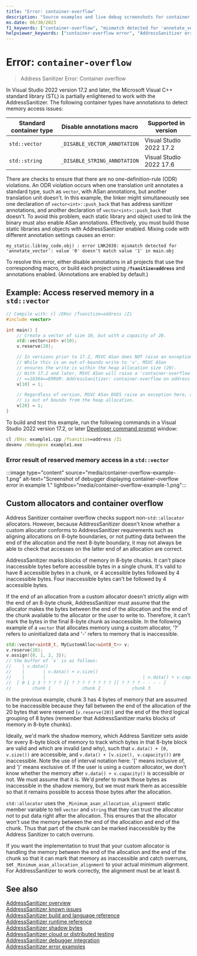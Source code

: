 ```yaml
---
title: "Error: container-overflow"
description: "Source examples and live debug screenshots for container overflow errors."
ms.date: 06/30/2023
f1_keywords: ["container-overflow", "mismatch detected for 'annotate_vector'", "_DISABLE_VECTOR_ANNOTATION"]
helpviewer_keywords: ["container-overflow error", "AddressSanitizer error container-overflow", "mismatch detected for 'annotate_vector'", "_DISABLE_VECTOR_ANNOTATION"]
---
```


# Error: `container-overflow`

> Address Sanitizer Error: Container overflow

In Visual Studio 2022 version 17.2 and later, the Microsoft Visual C++ standard library (STL) is partially enlightened to work with the AddressSanitizer. The following container types have annotations to detect memory access issues:

| Standard container type | Disable annotations macro | Supported in version |
|--|--|--|
| `std::vector` | `_DISABLE_VECTOR_ANNOTATION` | Visual Studio 2022 17.2 |
| `std::string` | `_DISABLE_STRING_ANNOTATION` | Visual Studio 2022 17.6 |

There are checks to ensure that there are no one-definition-rule (ODR) violations. An ODR violation occurs when one translation unit annotates a standard type, such as `vector`, with ASan annotations, but another translation unit doesn't. In this example, the linker might simultaneously see one declaration of `vector<int>::push_back` that has address sanitizer annotations, and another declaration of `vector<int>::push_back` that doesn't. To avoid this problem, each static library and object used to link the binary must also enable ASan annotations. Effectively, you must build those static libraries and objects with AddressSanitizer enabled. Mixing code with different annotation settings causes an error:

```Output
my_static.lib(my_code.obj) : error LNK2038: mismatch detected for 'annotate_vector': value '0' doesn't match value '1' in main.obj
```

To resolve this error, either disable annotations in all projects that use the corresponding macro, or build each project using **`/fsanitize=address`** and annotations enabled. (Annotations are enabled by default.)

## Example: Access reserved memory in a `std::vector`

```cpp
// Compile with: cl /EHsc /fsanitize=address /Zi
#include <vector>

int main() {   
    // Create a vector of size 10, but with a capacity of 20.    
    std::vector<int> v(10);
    v.reserve(20);

    // In versions prior to 17.2, MSVC ASan does NOT raise an exception here.
    // While this is an out-of-bounds write to 'v', MSVC ASan
    // ensures the write is within the heap allocation size (20).
    // With 17.2 and later, MSVC ASan will raise a 'container-overflow' exception:
    // ==18364==ERROR: AddressSanitizer: container-overflow on address 0x1263cb8a0048 at pc 0x7ff6466411ab bp 0x005cf81ef7b0 sp 0x005cf81ef7b8
    v[10] = 1;

    // Regardless of version, MSVC ASan DOES raise an exception here, as this write
    // is out of bounds from the heap allocation.
    v[20] = 1;
}
```

To build and test this example, run the following commands in a Visual Studio 2022 version 17.2, or later [Developer command prompt](../build/building-on-the-command-line.md#developer_command_prompt_shortcuts) window:

```cmd
cl /EHsc example1.cpp /fsanitize=address /Zi
devenv /debugexe example1.exe
```

### Error result of reserved memory access in a `std::vector`

:::image type="content" source="media/container-overflow-example-1.png" alt-text="Screenshot of debugger displaying container-overflow error in example 1." lightbox="media/container-overflow-example-1.png":::

## Custom allocators and container overflow

Address Sanitizer container overflow checks support non-`std::allocator` allocators. However, because AddressSanitizer doesn't know whether a custom allocator conforms to AddressSanitizer requirements such as aligning allocations on 8-byte boundaries, or not putting data between the end of the allocation and the next 8-byte boundary, it may not always be able to check that accesses on the latter end of an allocation are correct.

AddressSanitizer marks blocks of memory in 8-byte chunks. It can't place inaccessible bytes before accessible bytes in a single chunk. It's valid to have 8 accessible bytes in a chunk, or 4 accessible bytes followed by 4 inaccessible bytes. Four inaccessible bytes can't be followed by 4 accessible bytes.

If the end of an allocation from a custom allocator doesn't strictly align with the end of an 8-byte chunk, AddressSanitizer must assume that the allocator makes the bytes between the end of the allocation and the end of the chunk available to the allocator or the user to write to. Therefore, it can't mark the bytes in the final 8-byte chunk as inaccessible. In the following example of a `vector` that allocates memory using a custom allocator, '?' refers to uninitialized data and '-' refers to memory that is inaccessible.

```cpp
std::vector<uint8_t, MyCustomAlloc<uint8_t>> v;
v.reserve(20);
v.assign({0, 1, 2, 3});
// the buffer of `v` is as follows:
//    | v.data()
//    |       | v.data() + v.size()
//    |       |                                     | v.data() + v.capacity()
//  [ 0 1 2 3 ? ? ? ? ][ ? ? ? ? ? ? ? ? ][ ? ? ? ? - - - - ]
//        chunk 1            chunk 2            chunk 3
```

In the previous example, chunk 3 has 4 bytes of memory that are assumed to be inaccessible because they fall between the end of the allocation of the 20 bytes that were reserved (`v.reserve(20)`) and the end of the third logical grouping of 8 bytes (remember that AddressSanitizer marks blocks of memory in 8-byte chunks).

Ideally, we'd mark the shadow memory, which Address Sanitizer sets aside for every 8-byte block of memory to track which bytes in that 8-byte block are valid and which are invalid (and why), such that `v.data() + [0, v.size())` are accessible, and `v.data() + [v.size(), v.capacity())` are inaccessible. Note the use of interval notation here: '[' means inclusive of, and ')' means exclusive of. If the user is using a custom allocator, we don't know whether the memory after `v.data() + v.capacity()` is accessible or not. We must assume that it is. We'd prefer to mark those bytes as inaccessible in the shadow memory, but we must mark them as accessible so that it remains possible to access those bytes after the allocation.

`std::allocator` uses the `_Minimum_asan_allocation_alignment` static member variable to tell `vector` and `string` that they can trust the allocator not to put data right after the allocation. This ensures that the allocator won't use the memory between the end of the allocation and end of the chunk. Thus that part of the chunk can be marked inaccessible by the Address Sanitizer to catch overruns.

If you want the implementation to trust that your custom allocator is handling the memory between the end of the allocation and the end of the chunk so that it can mark that memory as inaccessible and catch overruns, set `_Minimum_asan_allocation_alignment` to your actual minimum alignment. For AddressSanitizer to work correctly, the alignment must be at least 8.

## See also

[AddressSanitizer overview](./asan.md)\
[AddressSanitizer known issues](./asan-known-issues.md)\
[AddressSanitizer build and language reference](./asan-building.md)\
[AddressSanitizer runtime reference](./asan-runtime.md)\
[AddressSanitizer shadow bytes](./asan-shadow-bytes.md)\
[AddressSanitizer cloud or distributed testing](./asan-offline-crash-dumps.md)\
[AddressSanitizer debugger integration](./asan-debugger-integration.md)\
[AddressSanitizer error examples](./asan-error-examples.md)
